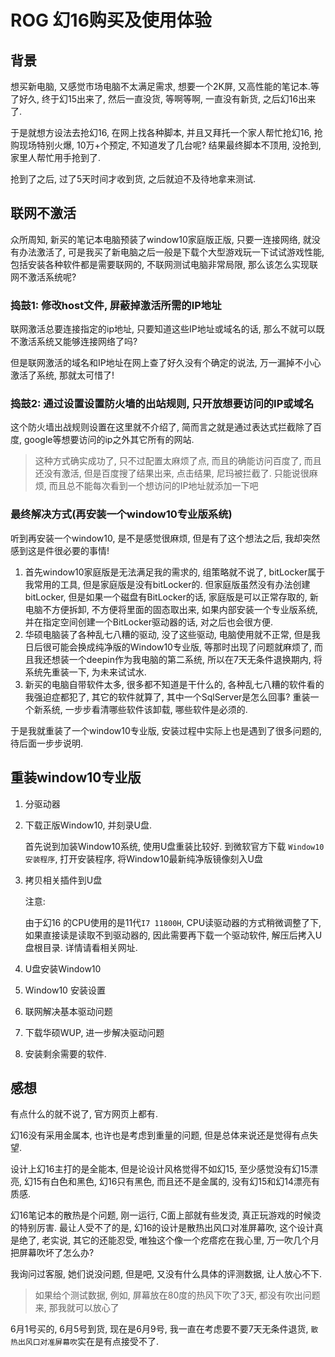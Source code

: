 # ROG 幻16购买及使用体验

## 背景

[//]:<> (个人买ROG之前用的电脑是个杂厂牌子 BBEN, 绝对垃圾品牌, 不, 说它是品牌, 实在太侮辱品牌了, 这是那种新成立一个品牌, 组装电脑之后搞活动卖一波电脑, 之后马上让品牌倒闭, 再换个品牌, 再组装电脑打折优惠继续卖的那种...)

[//]:<旧电脑频出问题, 而且找不到售后(在京东上买的, 跳到订单页面发现那个商家倒闭了, 其实就是换个品牌, 换个店铺继续割韭菜而已)>

想买新电脑, 又感觉市场电脑不太满足需求, 想要一个2K屏, 又高性能的笔记本.等了好久, 终于幻15出来了, 然后一直没货, 等啊等啊, 一直没有新货, 之后幻16出来了.

于是就想方设法去抢幻16, 在网上找各种脚本, 并且又拜托一个家人帮忙抢幻16, 抢购现场特别火爆, 10万+个预定, 不知道发了几台呢? 结果最终脚本不顶用, 没抢到, 家里人帮忙用手抢到了.

抢到了之后, 过了5天时间才收到货, 之后就迫不及待地拿来测试.

## 联网不激活

众所周知, 新买的笔记本电脑预装了window10家庭版正版, 只要一连接网络, 就没有办法激活了, 可是我买了新电脑之后一般是下载个大型游戏玩一下试试游戏性能, 包括安装各种软件都是需要联网的, 不联网测试电脑非常局限, 那么该怎么实现联网不激活系统呢?

### 捣鼓1: 修改host文件, 屏蔽掉激活所需的IP地址

联网激活总要连接指定的ip地址, 只要知道这些IP地址或域名的话, 那么不就可以既不激活系统又能够连接网络了吗?

但是联网激活的域名和IP地址在网上查了好久没有个确定的说法, 万一漏掉不小心激活了系统, 那就太可惜了!

### 捣鼓2: 通过设置设置防火墙的出站规则, 只开放想要访问的IP或域名

这个防火墙出战规则设置在这里就不介绍了, 简而言之就是通过表达式拦截除了百度, google等想要访问的ip之外其它所有的网站.

> 这种方式确实成功了, 只不过配置太麻烦了点, 而且的确能访问百度了, 而且还没有激活, 但是百度搜了结果出来, 点击结果, 尼玛被拦截了.
> 只能说很麻烦, 而且总不能每次看到一个想访问的IP地址就添加一下吧

### 最终解决方式(再安装一个window10专业版系统)

听到再安装一个window10, 是不是感觉很麻烦, 但是有了这个想法之后, 我却突然感到这是件很必要的事情!

1. 首先window10家庭版是无法满足我的需求的, 组策略就不说了, bitLocker属于我常用的工具, 但是家庭版是没有bitLocker的. 但家庭版虽然没有办法创建bitLocker, 但是如果一个磁盘有BitLocker的话, 家庭版是可以正常存取的, 新电脑不方便拆卸, 不方便将里面的固态取出来, 如果内部安装一个专业版系统, 并在指定空间创建一个BitLocker驱动器的话, 对之后也会很方便.
2. 华硕电脑装了各种乱七八糟的驱动, 没了这些驱动, 电脑使用就不正常, 但是我日后很可能会换成纯净版的Window10专业版, 等那时出现了问题就麻烦了, 而且我还想装一个deepin作为我电脑的第二系统, 所以在7天无条件退换期内, 将系统先重装一下, 为未来试试水.
3. 新买的电脑自带软件太多, 很多都不知道是干什么的, 各种乱七八糟的软件看的我强迫症都犯了, 其它的软件就算了, 其中一个SqlServer是怎么回事? 重装一个新系统, 一步步看清哪些软件该卸载, 哪些软件是必须的.

于是我就重装了一个window10专业版, 安装过程中实际上也是遇到了很多问题的, 待后面一步步说明.

## 重装window10专业版

1. 分驱动器

2. 下载正版Window10, 并刻录U盘.

   首先说到加装Window10系统, 使用U盘重装比较好.
   到微软官方下载 `Window10 安装程序`, 打开安装程序, 将Window10最新纯净版镜像刻入U盘

3. 拷贝相关插件到U盘

   注意:

   由于幻16 的CPU使用的是11代`I7 11800H`, CPU读驱动器的方式稍微调整了下, 如果直接读是读取不到驱动器的, 因此需要再下载一个驱动软件, 解压后拷入U盘根目录. 详情请看相关网址.

4. U盘安装Window10

5. Window10 安装设置

6. 联网解决基本驱动问题

7. 下载华硕WUP, 进一步解决驱动问题

8. 安装剩余需要的软件.

## 感想

有点什么的就不说了, 官方网页上都有.

幻16没有采用金属本, 也许也是考虑到重量的问题, 但是总体来说还是觉得有点失望.

设计上幻16主打的是全能本, 但是论设计风格觉得不如幻15, 至少感觉没有幻15漂亮, 幻15有白色和黑色, 幻16只有黑色, 而且还不是金属的, 没有幻15和幻14漂亮有质感.

幻16笔记本的散热是个问题, 刚一运行, C面上部就有些发烫, 真正玩游戏的时候烫的特别厉害. 最让人受不了的是, 幻16的设计是散热出风口对准屏幕吹, 这个设计真是绝了, 老实说, 其它的还能忍受, 唯独这个像一个疙瘩疙在我心里, 万一吹几个月把屏幕吹坏了怎么办?

我询问过客服, 她们说没问题, 但是吧, 又没有什么具体的评测数据, 让人放心不下.

   > 如果给个测试数据, 例如, 屏幕放在80度的热风下吹了3天, 都没有吹出问题来, 那我就可以放心了

6月1号买的, 6月5号到货, 现在是6月9号, 我一直在考虑要不要7天无条件退货, `散热出风口对准屏幕吹`实在是有点接受不了.
